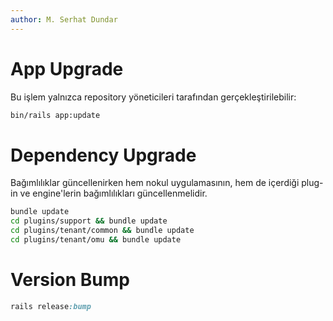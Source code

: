 ```yaml
---
author: M. Serhat Dundar
---
```


# App Upgrade

Bu işlem yalnızca repository yöneticileri tarafından gerçekleştirilebilir:

```bash
bin/rails app:update
```

# Dependency Upgrade

Bağımlılıklar güncellenirken hem nokul uygulamasının, hem de içerdiği plug-in ve engine'lerin bağımlılıkları güncellenmelidir.

```bash
bundle update
cd plugins/support && bundle update
cd plugins/tenant/common && bundle update
cd plugins/tenant/omu && bundle update
```

# Version Bump

```ruby
rails release:bump
```
